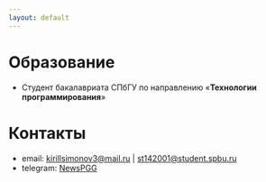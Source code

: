 ```yaml
---
layout: default
---
```


# Образование
- Студент бакалавриата СПбГУ по направлению «**Технологии программирования**»

# Контакты
- email: kirillsimonov3@mail.ru | st142001@student.spbu.ru
- telegram: [NewsPGG](https://t.me/NewsPGG)